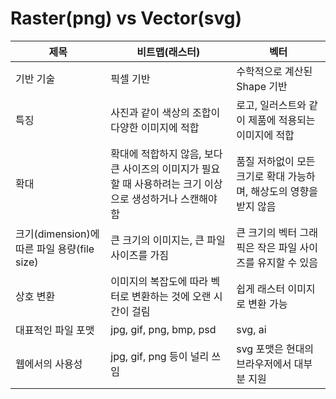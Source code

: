 # Raster(png) vs Vector(svg)

|제목|비트맵(래스터)|벡터|
|---|---|---|
|기반 기술|픽셀 기반|수학적으로 계산된 Shape 기반|
|특징|사진과 같이 색상의 조합이 다양한 이미지에 적합|로고, 일러스트와 같이 제품에 적용되는 이미지에 적합|
|확대|확대에 적합하지 않음, 보다 큰 사이즈의 이미지가 필요할 때 사용하려는 크기 이상으로 생성하거나 스캔해야 함|품질 저하없이 모든 크기로 확대 가능하며, 해상도의 영향을 받지 않음|
|크기(dimension)에 따른 파일 용량(file size)|큰 크기의 이미지는, 큰 파일 사이즈를 가짐|큰 크기의 벡터 그래픽은 작은 파일 사이즈를 유지할 수 있음|
|상호 변환|이미지의 복잡도에 따라 벡터로 변환하는 것에 오랜 시간이 걸림|쉽게 래스터 이미지로 변환 가능|
|대표적인 파일 포맷|jpg, gif, png, bmp, psd|svg, ai|
|웹에서의 사용성|jpg, gif, png 등이 널리 쓰임|svg 포맷은 현대의 브라우저에서 대부분 지원|